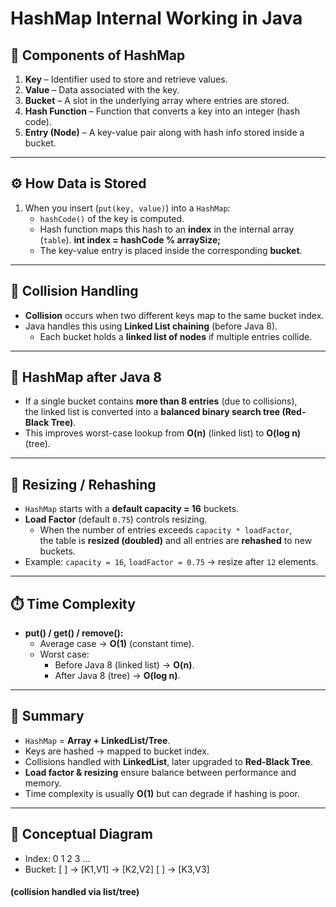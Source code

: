 # HashMap Internal Working in Java

## 🔑 Components of HashMap
1. **Key** – Identifier used to store and retrieve values.
2. **Value** – Data associated with the key.
3. **Bucket** – A slot in the underlying array where entries are stored.
4. **Hash Function** – Function that converts a key into an integer (hash code).
5. **Entry (Node)** – A key-value pair along with hash info stored inside a bucket.

---

## ⚙️ How Data is Stored
1. When you insert (`put(key, value)`) into a `HashMap`:
    - `hashCode()` of the key is computed.
    - Hash function maps this hash to an **index** in the internal array (`table`). **int index = hashCode % arraySize;**
    - The key-value entry is placed inside the corresponding **bucket**.

---

## 🧩 Collision Handling
- **Collision** occurs when two different keys map to the same bucket index.
- Java handles this using **Linked List chaining** (before Java 8).
    - Each bucket holds a **linked list of nodes** if multiple entries collide.

---

## 🌳 HashMap after Java 8
- If a single bucket contains **more than 8 entries** (due to collisions),  
  the linked list is converted into a **balanced binary search tree (Red-Black Tree)**.
- This improves worst-case lookup from **O(n)** (linked list) to **O(log n)** (tree).

---

## 🔄 Resizing / Rehashing
- `HashMap` starts with a **default capacity = 16** buckets.
- **Load Factor** (default `0.75`) controls resizing.
    - When the number of entries exceeds `capacity * loadFactor`,  
      the table is **resized (doubled)** and all entries are **rehashed** to new buckets.
- Example: `capacity = 16`, `loadFactor = 0.75` → resize after `12` elements.

---

## ⏱️ Time Complexity
- **put() / get() / remove():**
    - Average case → **O(1)** (constant time).
    - Worst case:
        - Before Java 8 (linked list) → **O(n)**.
        - After Java 8 (tree) → **O(log n)**.

---

## 📝 Summary
- `HashMap` = **Array + LinkedList/Tree**.
- Keys are hashed → mapped to bucket index.
- Collisions handled with **LinkedList**, later upgraded to **Red-Black Tree**.
- **Load factor & resizing** ensure balance between performance and memory.
- Time complexity is usually **O(1)** but can degrade if hashing is poor.

---

## 📌 Conceptual Diagram
- Index:   0      1      2      3      ...
- Bucket: [ ] -> [K1,V1] -> [K2,V2]  [ ] -> [K3,V3]
#### (collision handled via list/tree)